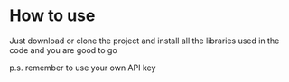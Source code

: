 # How to use
Just download or clone the project and install all the libraries used in the code and you are good to go

p.s. remember to use your own API key
